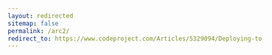 ```yaml
---
layout: redirected
sitemap: false
permalink: /arc2/
redirect_to: https://www.codeproject.com/Articles/5329094/Deploying-to-Azure-Arc-via-Azure-Application-Ser-2
---
```

